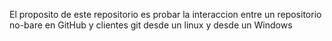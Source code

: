 El proposito de este repositorio es probar la interaccion entre un repositorio no-bare en GitHub y clientes git desde un linux y desde un Windows
